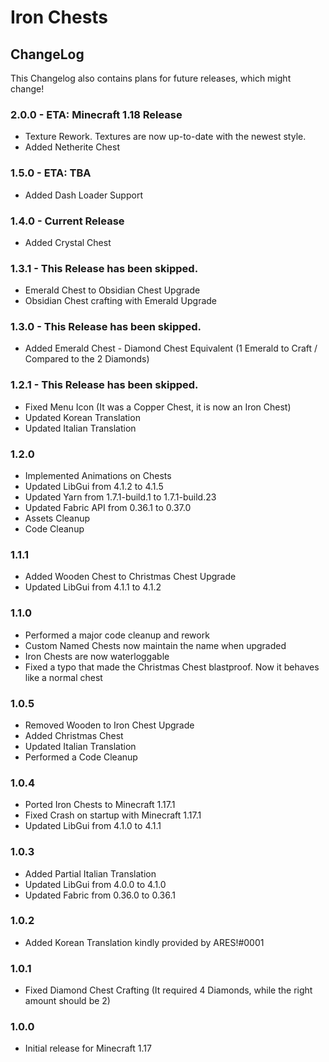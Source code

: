 # Iron Chests

## ChangeLog
This Changelog also contains plans for future releases, which might change!

### 2.0.0 - ETA: Minecraft 1.18 Release
- Texture Rework. Textures are now up-to-date with the newest style.
- Added Netherite Chest

### 1.5.0 - ETA: TBA
- Added Dash Loader Support

### 1.4.0 - Current Release
- Added Crystal Chest

### 1.3.1 - This Release has been skipped.
- Emerald Chest to Obsidian Chest Upgrade
- Obsidian Chest crafting with Emerald Upgrade

### 1.3.0 - This Release has been skipped.
- Added Emerald Chest - Diamond Chest Equivalent (1 Emerald to Craft / Compared to the 2 Diamonds)

### 1.2.1 - This Release has been skipped.
- Fixed Menu Icon (It was a Copper Chest, it is now an Iron Chest)
- Updated Korean Translation
- Updated Italian Translation

### 1.2.0 
- Implemented Animations on Chests
- Updated LibGui from 4.1.2 to 4.1.5
- Updated Yarn from 1.7.1-build.1 to 1.7.1-build.23
- Updated Fabric API from 0.36.1 to 0.37.0
- Assets Cleanup
- Code Cleanup

### 1.1.1
- Added Wooden Chest to Christmas Chest Upgrade
- Updated LibGui from 4.1.1 to 4.1.2

### 1.1.0
- Performed a major code cleanup and rework
- Custom Named Chests now maintain the name when upgraded
- Iron Chests are now waterloggable
- Fixed a typo that made the Christmas Chest blastproof. Now it behaves like a normal chest

### 1.0.5
- Removed Wooden to Iron Chest Upgrade
- Added Christmas Chest
- Updated Italian Translation
- Performed a Code Cleanup

### 1.0.4
- Ported Iron Chests to Minecraft 1.17.1
- Fixed Crash on startup with Minecraft 1.17.1
- Updated LibGui from 4.1.0 to 4.1.1

### 1.0.3
- Added Partial Italian Translation
- Updated LibGui from 4.0.0 to 4.1.0
- Updated Fabric from 0.36.0 to 0.36.1

### 1.0.2
- Added Korean Translation kindly provided by ARES!#0001

### 1.0.1
- Fixed Diamond Chest Crafting (It required 4 Diamonds, while the right amount should be 2)

### 1.0.0 
- Initial release for Minecraft 1.17
